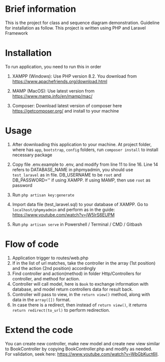 # Brief information
This is the project for class and sequence diagram demonstration. Guideline for installation as follow.
This project is written using PHP and Laravel Framework


# Installation
To run application, you need to run this in order

1. XAMPP (Windows): Use PHP version 8.2. You download from
https://www.apachefriends.org/download.html

2. MAMP (MacOS): Use latest version from https://www.mamp.info/en/mamp/mac/

3. Composer: Download latest version of composer here
https://getcomposer.org/ and install to your machine

# Usage
1. After downloading this application to your machine. At project folder, where has `app`, `bootstrap`, `config` folders, run 
`composer install` to install necessary package

2. Copy file .env.example to .env, and modify from line 11 to line 16. Line 14 refers to DATABASE_NAME in phpmyadmin, you should use
`test_laravel` as in file. DB_USERNAME to be `root` and DB_PASSWORD='' if using XAMPP. If using MAMP, then use `root` as password

3. Run `php artisan key:generate`

4. Import data file (test_laravel.sql) to your database of XAMPP. Go to `localhost/phpmyadmin` and
perform as in the guide: https://www.youtube.com/watch?v=jW5lrS6EUPM

5. Run `php artisan serve` in Powershell / Terminal / CMD / Gitbash

# Flow of code
1. Application trigger to routes/web.php
2. If in the list of url matches, take the controller in the array (1st position) and the action (2nd position) accordingly
3. Find controller and action(method) in folder Http/Controllers for controller, and method for action.
4. Controller will call model, here is `Book` to exchange information with database, and model return controllers data for result back.
5. Controller will pass to view, in the `return view()` method, along with data in the `array([])` format.
6. In case there is a redirect, then instead of `return view()`, it returns `return redirect(to_url)` to perform redirection.

# Extend the code
You can create new controller, make new model and create new view similar to 
BookController by copying BookController.php and modify as needed. For validation, seek here: https://www.youtube.com/watch?v=WbGbKuct6lI.

